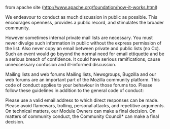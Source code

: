 from apache site (http://www.apache.org/foundation/how-it-works.html)

We endeavour to conduct as much discussion in public as possible. This encourages openness, provides a public record, and stimulates the broader community.

However sometimes internal private mail lists are necessary. You must never divulge such information in public without the express permission of the list. Also never copy an email between private and public lists (no Cc). Such an event would go beyond the normal need for email ettiquette and be a serious breach of confidence. It could have serious ramifications, cause unneccessary confusion and ill-informed discussion.


Mailing lists and web forums
Mailing lists, Newsgroups, Bugzilla and our web forums are an important part of the Mozilla community platform. This code of conduct applies to your behaviour in those forums too. Please follow these guidelines in addition to the general code of conduct:

Please use a valid email address to which direct responses can be made.
Please avoid flamewars, trolling, personal attacks, and repetitive arguments. On technical matters, our Module Owners can make a final decision. On matters of community conduct, the Community Council* can make a final decision.
